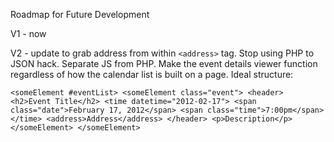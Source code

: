 Roadmap for Future Development

V1 - now

V2 - update to grab address from within `<address>` tag. Stop using PHP to JSON hack.
Separate JS from PHP. Make the event details viewer function regardless of how the calendar list is built on a page.
Ideal structure:

`
  <someElement #eventList>
    <someElement class="event">
      <header>
        <h2>Event Title</h2>
        <time datetime="2012-02-17">
          <span class="date">February 17, 2012</span>
          <span class="time">7:00pm</span>
        </time>
        <address>Address</address>
      </header>
      <p>Description</p>
    </someElement>
  </someElement>
`
